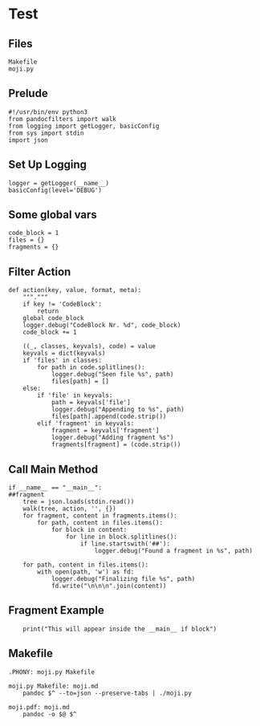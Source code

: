 # Test

## Files

```files
Makefile
moji.py
```

## Prelude

```{file=moji.py}
#!/usr/bin/env python3
from pandocfilters import walk
from logging import getLogger, basicConfig
from sys import stdin
import json
```

## Set Up Logging

```{file=moji.py}
logger = getLogger(__name__)
basicConfig(level='DEBUG')
```

## Some global vars

```{file=moji.py}
code_block = 1
files = {}
fragments = {}
```

## Filter Action

```{file=moji.py}
def action(key, value, format, meta):
    """."""
    if key != 'CodeBlock':
        return
    global code_block
    logger.debug("CodeBlock Nr. %d", code_block)
    code_block += 1

    ((_, classes, keyvals), code) = value
    keyvals = dict(keyvals)
    if 'files' in classes:
        for path in code.splitlines():
            logger.debug("Seen file %s", path)
            files[path] = []
    else:
        if 'file' in keyvals:
            path = keyvals['file']
            logger.debug("Appending to %s", path)
            files[path].append(code.strip())
        elif 'fragment' in keyvals:
            fragment = keyvals['fragment']
            logger.debug("Adding fragment %s")
            fragments[fragment] = (code.strip())
```

## Call Main Method

```{file=moji.py}
if __name__ == "__main__":
##fragment
    tree = json.loads(stdin.read())
    walk(tree, action, '', {})
    for fragment, content in fragments.items():
        for path, content in files.items():
            for block in content:
                for line in block.splitlines():
                    if line.startswith('##'):
                        logger.debug("Found a fragment in %s", path)

    for path, content in files.items():
        with open(path, 'w') as fd:
            logger.debug("Finalizing file %s", path)
            fd.write("\n\n\n".join(content))
```

## Fragment Example

```{fragment=fragment}
    print("This will appear inside the __main__ if block")
```


## Makefile

```{file=Makefile}
.PHONY: moji.py Makefile

moji.py Makefile: moji.md
	pandoc $^ --to=json --preserve-tabs | ./moji.py

moji.pdf: moji.md
	pandoc -o $@ $^
```
